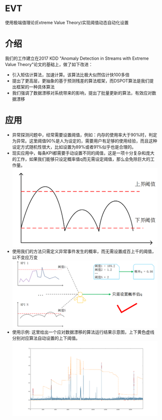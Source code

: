 # EVT
使用极端值理论(Extreme Value Theory)实现阈值动态自动化设置
# 介绍
我们的工作建立在2017 KDD "Anomaly Detection in Streams with Extreme Value Theory"论文的基础上，做了如下改进：
* 引入矩估计算法，加速计算。该算法比极大似然估计快100多倍
* 提出了更高层，更抽象的基于预测残差的算法框架，而DSPOT算法是我们提出框架的一种具体算法
* 我们强调了数据漂移对系统带来的影响，提出了批量更新的算法，有效应对数据漂移
# 应用
* 异常探测问题中，经常需要设置阈值，例如：内存的使用率大于90%时，判定为异常。这里阈值90%是人为设定的，需要用户有足够的使用经验，而且这种设定方式随机性很大，比如设置为89%或者91%似乎也是合理的。
* 现实应用中，每条KPI都需要手动设置不同的阈值，这是一项十分复杂和庞大的工作，如果我们能够只设定概率值q而无需设定阈值，那么会免除巨大的工作量。
![应用实例](https://github.com/DawnsonLi/EVT/blob/master/pic/1.png)
* 使用我们的方法只需定义异常事件发生的概率，而无需设置成百上千的阈值，以不变应万变
![应用实例](https://github.com/DawnsonLi/EVT/blob/master/pic/2.png)
* 使用示例:
这里给出一个应对数据漂移的算法运行结果示意图，上下黄色虚线分别对应算法自动设置的上下阈值。
![应用实例](https://github.com/DawnsonLi/EVT/blob/master/pic/middle_3.png)



